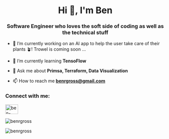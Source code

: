 
<h1 align="center">Hi 👋, I'm Ben</h1>
<h3 align="center">Software Engineer who loves the soft side of coding as well as the technical stuff</h3>

- 🔭 I’m currently working on an AI app to help the user take care of their plants 🪴! Trowel is coming soon ... 

- 🌱 I’m currently learning **TensoFlow**

- 💬 Ask me about **Primsa, Terraform, Data Visualization**

- 📫 How to reach me **benrgross@gmail.com**

<h3 align="left">Connect with me:</h3>
<p align="left">
<a href="https://linkedin.com/in/ben-gross-b5a91" target="blank"><img align="center" src="https://content.linkedin.com/content/dam/me/business/en-us/amp/brand-site/v2/bg/LI-Bug.svg.original.svg" alt="ben-gross" height="30" width="40" /></a>
</p>

<p><img align="center" src="https://github-readme-stats.vercel.app/api/top-langs?username=benrgross&show_icons=true&locale=en&layout=compact" alt="benrgross" /></p>

<p><img align="center" src="https://github-readme-streak-stats.herokuapp.com/?user=benrgross&" alt="benrgross" /></p>
